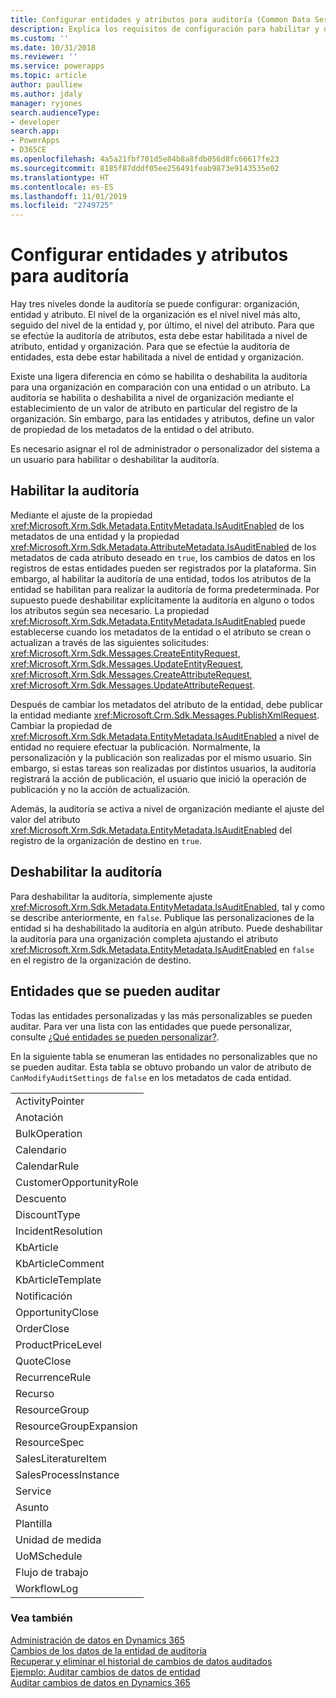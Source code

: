 ```yaml
---
title: Configurar entidades y atributos para auditoría (Common Data Service) | Microsoft Docs
description: Explica los requisitos de configuración para habilitar y deshabilitar la auditoría de entidades y sus atributos.
ms.custom: ''
ms.date: 10/31/2018
ms.reviewer: ''
ms.service: powerapps
ms.topic: article
author: paulliew
ms.author: jdaly
manager: ryjones
search.audienceType:
- developer
search.app:
- PowerApps
- D365CE
ms.openlocfilehash: 4a5a21fbf701d5e84b8a8fdb056d8fc66617fe23
ms.sourcegitcommit: 8185f87dddf05ee256491feab9873e9143535e02
ms.translationtype: HT
ms.contentlocale: es-ES
ms.lasthandoff: 11/01/2019
ms.locfileid: "2749725"
---
```

# <a name="configure-entities-and-attributes-for-auditing"></a>Configurar entidades y atributos para auditoría

Hay tres niveles donde la auditoría se puede configurar: organización, entidad y atributo. El nivel de la organización es el nivel nivel más alto, seguido del nivel de la entidad y, por último, el nivel del atributo. Para que se efectúe la auditoría de atributos, esta debe estar habilitada a nivel de atributo, entidad y organización. Para que se efectúe la auditoría de entidades, esta debe estar habilitada a nivel de entidad y organización.  
  
 Existe una ligera diferencia en cómo se habilita o deshabilita la auditoría para una organización en comparación con una entidad o un atributo. La auditoría se habilita o deshabilita a nivel de organización mediante el establecimiento de un valor de atributo en particular del registro de la organización. Sin embargo, para las entidades y atributos, define un valor de propiedad de los metadatos de la entidad o del atributo.  
  
 Es necesario asignar el rol de administrador o personalizador del sistema a un usuario para habilitar o deshabilitar la auditoría.  
  
## <a name="enabling-auditing"></a>Habilitar la auditoría  

 Mediante el ajuste de la propiedad <xref:Microsoft.Xrm.Sdk.Metadata.EntityMetadata.IsAuditEnabled> de los metadatos de una entidad y la propiedad <xref:Microsoft.Xrm.Sdk.Metadata.AttributeMetadata.IsAuditEnabled> de los metadatos de cada atributo deseado en `true`, los cambios de datos en los registros de estas entidades pueden ser registrados por la plataforma. Sin embargo, al habilitar la auditoría de una entidad, todos los atributos de la entidad se habilitan para realizar la auditoría de forma predeterminada. Por supuesto puede deshabilitar explícitamente la auditoría en alguno o todos los atributos según sea necesario. La propiedad <xref:Microsoft.Xrm.Sdk.Metadata.EntityMetadata.IsAuditEnabled> puede establecerse cuando los metadatos de la entidad o el atributo se crean o actualizan a través de las siguientes solicitudes: <xref:Microsoft.Xrm.Sdk.Messages.CreateEntityRequest>, <xref:Microsoft.Xrm.Sdk.Messages.UpdateEntityRequest>, <xref:Microsoft.Xrm.Sdk.Messages.CreateAttributeRequest>, <xref:Microsoft.Xrm.Sdk.Messages.UpdateAttributeRequest>.  
  
 Después de cambiar los metadatos del atributo de la entidad, debe publicar la entidad mediante <xref:Microsoft.Crm.Sdk.Messages.PublishXmlRequest>. Cambiar la propiedad de <xref:Microsoft.Xrm.Sdk.Metadata.EntityMetadata.IsAuditEnabled> a nivel de entidad no requiere efectuar la publicación. Normalmente, la personalización y la publicación son realizadas por el mismo usuario. Sin embargo, si estas tareas son realizadas por distintos usuarios, la auditoría registrará la acción de publicación, el usuario que inició la operación de publicación y no la acción de actualización.  
  
 Además, la auditoría se activa a nivel de organización mediante el ajuste del valor del atributo <xref:Microsoft.Xrm.Sdk.Metadata.EntityMetadata.IsAuditEnabled> del registro de la organización de destino en `true`.  
  
## <a name="disabling-auditing"></a>Deshabilitar la auditoría  
 Para deshabilitar la auditoría, simplemente ajuste <xref:Microsoft.Xrm.Sdk.Metadata.EntityMetadata.IsAuditEnabled>, tal y como se describe anteriormente, en `false`. Publique las personalizaciones de la entidad si ha deshabilitado la auditoría en algún atributo. Puede deshabilitar la auditoría para una organización completa ajustando el atributo <xref:Microsoft.Xrm.Sdk.Metadata.EntityMetadata.IsAuditEnabled> en `false` en el registro de la organización de destino.  
  
## <a name="entities-that-can-be-audited"></a>Entidades que se pueden auditar  
 Todas las entidades personalizadas y las más personalizables se pueden auditar. Para ver una lista con las entidades que puede personalizar, consulte [¿Qué entidades se pueden personalizar?](/dynamics365/customer-engagement/developer/which-entities-are-customizable).  
  
 En la siguiente tabla se enumeran las entidades no personalizables que no se pueden auditar. Esta tabla se obtuvo probando un valor de atributo de `CanModifyAuditSettings` de `false` en los metadatos de cada entidad.  
  
||  
|-|  
|ActivityPointer|  
|Anotación|  
|BulkOperation|  
|Calendario|  
|CalendarRule|  
|CustomerOpportunityRole|  
|Descuento|  
|DiscountType|  
|IncidentResolution|  
|KbArticle|  
|KbArticleComment|  
|KbArticleTemplate|  
|Notificación|  
|OpportunityClose|  
|OrderClose|  
|ProductPriceLevel|  
|QuoteClose|  
|RecurrenceRule|  
|Recurso|  
|ResourceGroup|  
|ResourceGroupExpansion|  
|ResourceSpec|  
|SalesLiteratureItem|  
|SalesProcessInstance|  
|Service|  
|Asunto|  
|Plantilla|  
|Unidad de medida|  
|UoMSchedule|  
|Flujo de trabajo|  
|WorkflowLog|  
  
### <a name="see-also"></a>Vea también  
 [Administración de datos en Dynamics 365](/dynamics365/customer-engagement/developer/manage-data)   
 [Cambios de los datos de la entidad de auditoría](/dynamics365/customer-engagement/developer/audit-entity-data-changes)   
 [Recuperar y eliminar el historial de cambios de datos auditados](retrieve-and-delete-the-history-of-audited-data-changes.md)   
 [Ejemplo: Auditar cambios de datos de entidad](/dynamics365/customer-engagement/developer/sample-audit-entity-data-changes)   
 [Auditar cambios de datos en Dynamics 365](/dynamics365/customer-engagement/developer/audit-entity-data-changes)